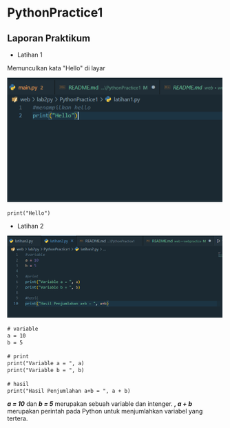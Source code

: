 # PythonPractice1

## Laporan Praktikum

* Latihan 1

<p> 
Memunculkan kata "Hello" di layar
</p>

<img src="image/sslat1.png" width="500">

    print("Hello")  

* Latihan 2

<img src="image/sslat2.png" width="500">

    # variable
    a = 10
    b = 5

    # print
    print("Variable a = ", a)
    print("Variable b = ", b)
    
    # hasil
    print("Hasil Penjumlahan a+b = ", a + b)

***a = 10*** dan ***b = 5*** merupakan sebuah variable dan intenger.
***, a + b*** merupakan perintah pada Python untuk menjumlahkan variabel yang tertera.